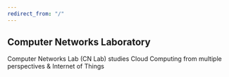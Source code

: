 ```yaml
---
redirect_from: "/"
---
```


## Computer Networks Laboratory

Computer Networks Lab (CN Lab) studies Cloud Computing from multiple perspectives & Internet of Things

